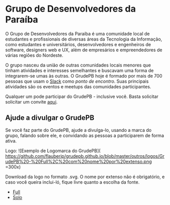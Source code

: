 # Grupo de Desenvolvedores da Paraíba

O Grupo de Desenvolvedores da Paraíba é uma comunidade local de estudantes e
profissionais de diversas áreas da Tecnologia da Informação, como estudantes e
universitários, desenvolvedores e engenheiros de software, designers web e UX,
além de empresários e empreendedores de várias regiões do Nordeste.

O grupo nasceu da união de outras comunidades locais menores que tinham
atividades e interesses semelhantes e buscavam uma forma de integrarem-se umas
às outras. O GrudePB hoje é formado por mais de 700 pessoas que usam o
[Slack](https://slack.com) como _ponto de encontro_. Suas principais atividades
são os eventos e meetups das comunidades participantes.

Qualquer um pode participar do GrudePB - inclusive você. Basta solicitar
solicitar um convite [aqui](http://grudepb.herokuapp.com).


## Ajude a divulgar o GrudePB

Se você faz parte do GrudePB, ajude a divulga-lo, usando a marca do grupo,
falando sobre ele, e convidando as pessoas a participarem de forma ativa.

Logo: 
![Exemplo de Logomarca do GrudePB](
https://github.com/flauberjp/grudepb.github.io/blob/master/outros/logos/GrudePB%20-%20Full%2C%20com%20nome%20por%20extenso.png =300x)

Download da logo no formato .svg. O nome por extenso não é obrigatório, 
e caso você queira inclui-ló, fique livre quanto
a escolha da fonte. 
* <a href="https://github.com/flauberjp/grudepb.github.io/blob/master/outros/logos/GrudePB%20-%20Full.svg">Full</a>
* <a href="https://github.com/flauberjp/grudepb.github.io/blob/master/outros/logos/GrudePB%20-%20Solo.svg">Solo</a>
